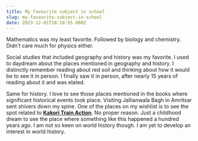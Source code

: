 ```yaml
---
title: My favourite subject in school
slug: my-favourite-subject-in-school
date: 2023-12-01T18:10:55.000Z
---
```


Mathematics was my least favorite. Followed by biology and chemistry. Didn’t care much for physics either.

Social studies that included geography and history was my favorite. I used to daydream about the places mentioned in geography and history. I distinctly remember reading about red soil and thinking about how it would be to see it in person. I finally saw it in person, after nearly 15 years of reading about it and was elated.

Same for history. I love to see those places mentioned in the books where significant historical events took place. Visiting Jallianwala Bagh in Amritsar sent shivers down my spine. One of the places on my wishlist is to see the spot related to [**Kakori Train Action**](https://en.wikipedia.org/wiki/Kakori_conspiracy). No proper reason. Just a childhood dream to see the place where something like this happened a hundred years ago. I am not so keen on world history though. I am yet to develop an interest in world history.
